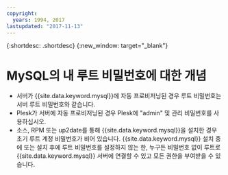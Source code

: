 ```yaml
---
copyright:
  years: 1994, 2017
lastupdated: "2017-11-13"
---
```


{:shortdesc: .shortdesc}
{:new_window: target="_blank"}

# MySQL의 내 루트 비밀번호에 대한 개념

* 서버가 {{site.data.keyword.mysql}}에 자동 프로비저닝된 경우 루트 비밀번호는 서버 루트 비밀번호와 같습니다.
* Plesk가 서버에 자동 프로비저닝된 경우 Plesk에 "admin" 및 관리 비밀번호를 사용하십시오.
* 소스, RPM 또는 up2date를 통해 {{site.data.keyword.mysql}}을 설치한 경우 초기 루트 계정 비밀번호가 비어 있습니다. {{site.data.keyword.mysql}} 설치 중에 또는 설치 후에 루트 비밀번호를 설정하지 않는 한, 누구든 비밀번호 없이 루트로 {{site.data.keyword.mysql}} 서버에 연결할 수 있고 모든 권한을 부여받을 수 있습니다.
